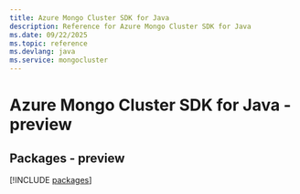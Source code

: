 ```yaml
---
title: Azure Mongo Cluster SDK for Java
description: Reference for Azure Mongo Cluster SDK for Java
ms.date: 09/22/2025
ms.topic: reference
ms.devlang: java
ms.service: mongocluster
---
```

# Azure Mongo Cluster SDK for Java - preview
## Packages - preview
[!INCLUDE [packages](mongo-cluster-index.md)]